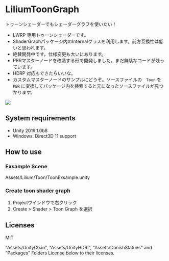 # LiliumToonGraph

トゥーンシェーダーでもシェーダーグラフを使いたい！

+ LWRP 専用トゥーンシェーダーです。
+ ShaderGraphパッケージ内のInternalクラスを利用します。前方互換性は低いと思われます。
+ 絶賛開発中です。仕様変更も大いにあります。
+ PBRマスターノードを改造する形で開発しました。まだ無駄なコードが残っています。
+ HDRP 対応もできたらいいな。
+ カスタムマスターノードのサンプルにどうぞ。ソースファイルの　`Toon` を `PBR` に変換してパッケージ内を検索すると元になったソースファイルが見つかります。

![](https://imgur.com/bZlHaz0.png)


## System requirements

+ Unity 2019.1.0b8
+ Windows: Direct3D 11 support

## How to use

### Exsample Scene
Assets/Lilium/Toon/ToonExsample.unity

### Create toon shader graph
1. Projectウインドウで右クリック
2. Create > Shader > Toon Graph を選択

## Licenses

MIT

"Assets/UnityChan", "Assets/UnityHDRI", "Assets/DanishStatues" and "Packages" Folders License below to their licenses.
